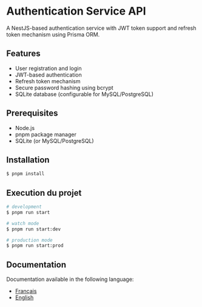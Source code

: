 # Authentication Service API

A NestJS-based authentication service with JWT token support and refresh token mechanism using Prisma ORM.

## Features

- User registration and login
- JWT-based authentication
- Refresh token mechanism
- Secure password hashing using bcrypt
- SQLite database (configurable for MySQL/PostgreSQL)

## Prerequisites

- Node.js
- pnpm package manager
- SQLite (or MySQL/PostgreSQL)

## Installation


```bash
$ pnpm install
```

## Execution du projet 

```bash
# development
$ pnpm run start

# watch mode
$ pnpm run start:dev

# production mode
$ pnpm run start:prod
```

## Documentation 

Documentation available in the following language:
- [Français](./docs/fr.md)
- [English](./docs/en.md)
